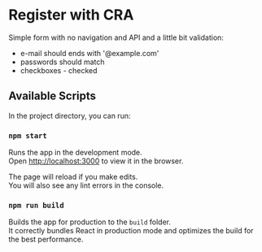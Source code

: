 # Register with CRA

Simple form with no navigation and API and a little bit validation:
<ul>
    <li>e-mail should ends with '@example.com'</li>
    <li>passwords should match</li>
    <li>checkboxes - checked</li>
</ul>

## Available Scripts

In the project directory, you can run:

### `npm start`

Runs the app in the development mode.\
Open [http://localhost:3000](http://localhost:3000) to view it in the browser.

The page will reload if you make edits.\
You will also see any lint errors in the console.

### `npm run build`

Builds the app for production to the `build` folder.\
It correctly bundles React in production mode and optimizes the build for the best performance.
